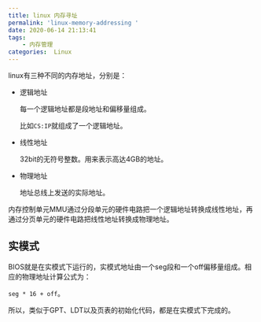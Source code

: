 ```yaml
---
title: linux 内存寻址
permalink: 'linux-memory-addressing '
date: 2020-06-14 21:13:41
tags:
	- 内存管理
categories:  Linux
---
```


linux有三种不同的内存地址，分别是：

- 逻辑地址

  每一个逻辑地址都是段地址和偏移量组成。

  比如`CS:IP`就组成了一个逻辑地址。

- 线性地址

  32bit的无符号整数。用来表示高达4GB的地址。

- 物理地址

  地址总线上发送的实际地址。

内存控制单元MMU通过分段单元的硬件电路把一个逻辑地址转换成线性地址，再通过分页单元的硬件电路把线性地址转换成物理地址。





## 实模式

BIOS就是在实模式下运行的，实模式地址由一个seg段和一个off偏移量组成。相应的物理地址计算公式为：

`seg * 16 + off`。

所以，类似于GPT、LDT以及页表的初始化代码，都是在实模式下完成的。



